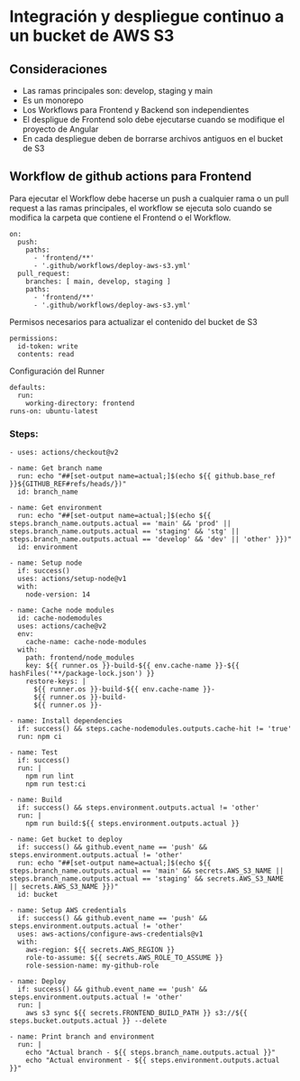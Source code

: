 # Integración y despliegue continuo a un bucket de AWS S3

## Consideraciones

- Las ramas principales son: develop, staging y main
- Es un monorepo
- Los Workflows para Frontend y Backend son independientes
- El despligue de Frontend solo debe ejecutarse cuando se modifique el proyecto de Angular
- En cada despliegue deben de borrarse archivos antiguos en el bucket de S3


## Workflow de github actions para Frontend


Para ejecutar el Workflow debe hacerse un push a cualquier rama o un pull request a las ramas principales, el workflow se ejecuta solo cuando se modifica la carpeta que contiene el Frontend o el Workflow.

```
on:
  push:
    paths: 
      - 'frontend/**'
      - '.github/workflows/deploy-aws-s3.yml'
  pull_request:
    branches: [ main, develop, staging ]
    paths: 
      - 'frontend/**'
      - '.github/workflows/deploy-aws-s3.yml'
```


Permisos necesarios para actualizar el contenido del bucket de S3

```
permissions:
  id-token: write
  contents: read
```


Configuración del Runner

```
defaults:
  run:
    working-directory: frontend
runs-on: ubuntu-latest
```

### Steps:

```
- uses: actions/checkout@v2

- name: Get branch name
  run: echo "##[set-output name=actual;]$(echo ${{ github.base_ref }}${GITHUB_REF#refs/heads/})"
  id: branch_name

- name: Get environment
  run: echo "##[set-output name=actual;]$(echo ${{ steps.branch_name.outputs.actual == 'main' && 'prod' || steps.branch_name.outputs.actual == 'staging' && 'stg' || steps.branch_name.outputs.actual == 'develop' && 'dev' || 'other' }})"        
  id: environment

- name: Setup node
  if: success()
  uses: actions/setup-node@v1
  with:
    node-version: 14

- name: Cache node modules
  id: cache-nodemodules
  uses: actions/cache@v2
  env:
    cache-name: cache-node-modules
  with:
    path: frontend/node_modules
    key: ${{ runner.os }}-build-${{ env.cache-name }}-${{ hashFiles('**/package-lock.json') }}
    restore-keys: |
      ${{ runner.os }}-build-${{ env.cache-name }}-
      ${{ runner.os }}-build-
      ${{ runner.os }}-

- name: Install dependencies
  if: success() && steps.cache-nodemodules.outputs.cache-hit != 'true'
  run: npm ci

- name: Test
  if: success()
  run: |
    npm run lint
    npm run test:ci

- name: Build
  if: success() && steps.environment.outputs.actual != 'other'
  run: |
    npm run build:${{ steps.environment.outputs.actual }}

- name: Get bucket to deploy
  if: success() && github.event_name == 'push' && steps.environment.outputs.actual != 'other'
  run: echo "##[set-output name=actual;]$(echo ${{ steps.branch_name.outputs.actual == 'main' && secrets.AWS_S3_NAME || steps.branch_name.outputs.actual == 'staging' && secrets.AWS_S3_NAME || secrets.AWS_S3_NAME }})"        
  id: bucket

- name: Setup AWS credentials
  if: success() && github.event_name == 'push' && steps.environment.outputs.actual != 'other'
  uses: aws-actions/configure-aws-credentials@v1
  with:
    aws-region: ${{ secrets.AWS_REGION }}
    role-to-assume: ${{ secrets.AWS_ROLE_TO_ASSUME }}
    role-session-name: my-github-role

- name: Deploy
  if: success() && github.event_name == 'push' && steps.environment.outputs.actual != 'other'
  run: |
    aws s3 sync ${{ secrets.FRONTEND_BUILD_PATH }} s3://${{ steps.bucket.outputs.actual }} --delete

- name: Print branch and environment
  run: |
    echo "Actual branch - ${{ steps.branch_name.outputs.actual }}"
    echo "Actual environment - ${{ steps.environment.outputs.actual }}"
```